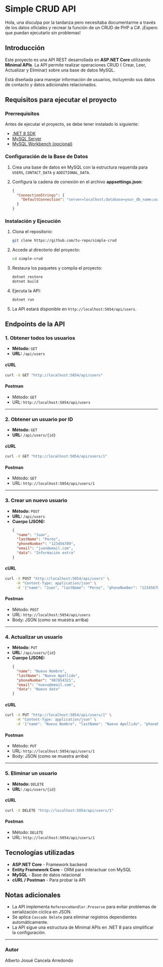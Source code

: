 # Simple CRUD API
Hola, una disculpa por la tardanza pero necesitaba documentarme a través de los datos oficiales y recrear la función de un CRUD de PHP  a C#. ¡Espero que puedan ejecutarlo sin problemas! 

## Introducción
Este proyecto es una API REST desarrollada en **ASP.NET Core** utilizando **Minimal APIs**. La API permite realizar operaciones CRUD (
Crear, Leer, Actualizar y Eliminar) sobre una base de datos MySQL.

Está diseñada para manejar información de usuarios, incluyendo sus datos de contacto y datos adicionales relacionados.

## Requisitos para ejecutar el proyecto

### Prerrequisitos

Antes de ejecutar el proyecto, se debe tener instalado lo siguiente:

- [.NET 8 SDK](https://dotnet.microsoft.com/en-us/download)
- [MySQL Server](https://dev.mysql.com/downloads/mysql/)
- [MySQL Workbench (opcional)](https://dev.mysql.com/downloads/workbench/)

### Configuración de la Base de Datos

1. Crea una base de datos en MySQL con la estructura requerida para `USERS`, `CONTACT_DATA` y `ADDITIONAL_DATA`.
2. Configura la cadena de conexión en el archivo **appsettings.json**:
   
   ```json
   {
     "ConnectionStrings": {
       "DefaultConnection": "server=localhost;database=your_db_name;user=your_user;password=your_password"
     }
   }
   ```

### Instalación y Ejecución

1. Clona el repositorio:
   ```sh
   git clone https://github.com/tu-repo/simple-crud
   ```
2. Accede al directorio del proyecto:
   ```sh
   cd simple-crud
   ```
3. Restaura los paquetes y compila el proyecto:
   ```sh
   dotnet restore
   dotnet build
   ```
4. Ejecuta la API:
   ```sh
   dotnet run
   ```
5. La API estará disponible en `http://localhost:5054/api/users`.

## Endpoints de la API

### 1. Obtener todos los usuarios
- **Método:** `GET`
- **URL:** `/api/users`

#### cURL
```sh
curl -X GET "http://localhost:5054/api/users"
```

#### Postman
- Método: `GET`
- URL: `http://localhost:5054/api/users`

---

### 2. Obtener un usuario por ID
- **Método:** `GET`
- **URL:** `/api/users/{id}`

#### cURL
```sh
curl -X GET "http://localhost:5054/api/users/1"
```

#### Postman
- Método: `GET`
- URL: `http://localhost:5054/api/users/1`

---

### 3. Crear un nuevo usuario
- **Método:** `POST`
- **URL:** `/api/users`
- **Cuerpo (JSON):**
  ```json
  {
    "name": "Juan",
    "lastName": "Perez",
    "phoneNumber": "123456789",
    "email": "juan@email.com",
    "data": "Información extra"
  }
  ```

#### cURL
```sh
curl -X POST "http://localhost:5054/api/users" \
     -H "Content-Type: application/json" \
     -d '{"name": "Juan", "lastName": "Perez", "phoneNumber": "123456789", "email": "juan@email.com", "data": "Información extra"}'
```

#### Postman
- Método: `POST`
- URL: `http://localhost:5054/api/users`
- Body: JSON (como se muestra arriba)

---

### 4. Actualizar un usuario
- **Método:** `PUT`
- **URL:** `/api/users/{id}`
- **Cuerpo (JSON):**
  ```json
  {
    "name": "Nuevo Nombre",
    "lastName": "Nuevo Apellido",
    "phoneNumber": "987654321",
    "email": "nuevo@email.com",
    "data": "Nuevo dato"
  }
  ```

#### cURL
```sh
curl -X PUT "http://localhost:5054/api/users/1" \
     -H "Content-Type: application/json" \
     -d '{"name": "Nuevo Nombre", "lastName": "Nuevo Apellido", "phoneNumber": "987654321", "email": "nuevo@email.com", "data": "Nuevo dato"}'
```

#### Postman
- Método: `PUT`
- URL: `http://localhost:5054/api/users/1`
- Body: JSON (como se muestra arriba)

---

### 5. Eliminar un usuario
- **Método:** `DELETE`
- **URL:** `/api/users/{id}`

#### cURL
```sh
curl -X DELETE "http://localhost:5054/api/users/1"
```

#### Postman
- Método: `DELETE`
- URL: `http://localhost:5054/api/users/1`

## Tecnologías utilizadas

- **ASP.NET Core** - Framework backend
- **Entity Framework Core** - ORM para interactuar con MySQL
- **MySQL** - Base de datos relacional
- **cURL / Postman** - Para probar la API

## Notas adicionales
- La API implementa `ReferenceHandler.Preserve` para evitar problemas de serialización cíclica en JSON.
- Se aplica `Cascade Delete` para eliminar registros dependientes automáticamente.
- La API sigue una estructura de Minimal APIs en .NET 8 para simplificar la configuración.

---

### Autor
Alberto Josué Cancela Arredondo

